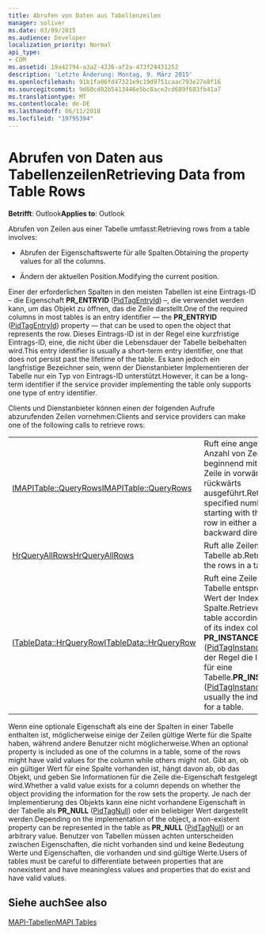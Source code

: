 ```yaml
---
title: Abrufen von Daten aus Tabellenzeilen
manager: soliver
ms.date: 03/09/2015
ms.audience: Developer
localization_priority: Normal
api_type:
- COM
ms.assetid: 19a42794-a3a2-4336-af2a-473f24431252
description: 'Letzte Änderung: Montag, 9. März 2015'
ms.openlocfilehash: 91b1fa06fd47321e9c19d9751caac793e27e8f16
ms.sourcegitcommit: 9d60cd82b5413446e5bc8ace2cd689f683fb41a7
ms.translationtype: MT
ms.contentlocale: de-DE
ms.lasthandoff: 06/11/2018
ms.locfileid: "19795394"
---
```

# <a name="retrieving-data-from-table-rows"></a><span data-ttu-id="25e3f-103">Abrufen von Daten aus Tabellenzeilen</span><span class="sxs-lookup"><span data-stu-id="25e3f-103">Retrieving Data from Table Rows</span></span>

  
  
<span data-ttu-id="25e3f-104">**Betrifft**: Outlook</span><span class="sxs-lookup"><span data-stu-id="25e3f-104">**Applies to**: Outlook</span></span> 
  
<span data-ttu-id="25e3f-105">Abrufen von Zeilen aus einer Tabelle umfasst:</span><span class="sxs-lookup"><span data-stu-id="25e3f-105">Retrieving rows from a table involves:</span></span>
  
- <span data-ttu-id="25e3f-106">Abrufen der Eigenschaftswerte für alle Spalten.</span><span class="sxs-lookup"><span data-stu-id="25e3f-106">Obtaining the property values for all the columns.</span></span>
    
- <span data-ttu-id="25e3f-107">Ändern der aktuellen Position.</span><span class="sxs-lookup"><span data-stu-id="25e3f-107">Modifying the current position.</span></span>
    
<span data-ttu-id="25e3f-108">Einer der erforderlichen Spalten in den meisten Tabellen ist eine Eintrags-ID – die Eigenschaft **PR_ENTRYID** ([PidTagEntryId](pidtagentryid-canonical-property.md)) –, die verwendet werden kann, um das Objekt zu öffnen, das die Zeile darstellt.</span><span class="sxs-lookup"><span data-stu-id="25e3f-108">One of the required columns in most tables is an entry identifier — the **PR_ENTRYID** ([PidTagEntryId](pidtagentryid-canonical-property.md)) property — that can be used to open the object that represents the row.</span></span> <span data-ttu-id="25e3f-109">Dieses Eintrags-ID ist in der Regel eine kurzfristige Eintrags-ID, eine, die nicht über die Lebensdauer der Tabelle beibehalten wird.</span><span class="sxs-lookup"><span data-stu-id="25e3f-109">This entry identifier is usually a short-term entry identifier, one that does not persist past the lifetime of the table.</span></span> <span data-ttu-id="25e3f-110">Es kann jedoch ein langfristige Bezeichner sein, wenn der Dienstanbieter Implementieren der Tabelle nur ein Typ von Eintrags-ID unterstützt.</span><span class="sxs-lookup"><span data-stu-id="25e3f-110">However, it can be a long-term identifier if the service provider implementing the table only supports one type of entry identifier.</span></span>
  
<span data-ttu-id="25e3f-111">Clients und Dienstanbieter können einen der folgenden Aufrufe abzurufenden Zeilen vornehmen:</span><span class="sxs-lookup"><span data-stu-id="25e3f-111">Clients and service providers can make one of the following calls to retrieve rows:</span></span>
  
|||
|:-----|:-----|
|[<span data-ttu-id="25e3f-112">IMAPITable::QueryRows</span><span class="sxs-lookup"><span data-stu-id="25e3f-112">IMAPITable::QueryRows</span></span>](imapitable-queryrows.md) <br/> |<span data-ttu-id="25e3f-113">Ruft eine angegebene Anzahl von Zeilen beginnend mit der aktuellen Zeile in vorwärts oder rückwärts ausgeführt.</span><span class="sxs-lookup"><span data-stu-id="25e3f-113">Retrieves a specified number of rows starting with the current row in either a forward or backward direction.</span></span>  <br/> |
|[<span data-ttu-id="25e3f-114">HrQueryAllRows</span><span class="sxs-lookup"><span data-stu-id="25e3f-114">HrQueryAllRows</span></span>](hrqueryallrows.md) <br/> |<span data-ttu-id="25e3f-115">Ruft alle Zeilen in einer Tabelle ab.</span><span class="sxs-lookup"><span data-stu-id="25e3f-115">Retrieves all of the rows in a table.</span></span>  <br/> |
|[<span data-ttu-id="25e3f-116">ITableData::HrQueryRow</span><span class="sxs-lookup"><span data-stu-id="25e3f-116">ITableData::HrQueryRow</span></span>](itabledata-hrqueryrow.md) <br/> |<span data-ttu-id="25e3f-117">Ruft eine Zeile in einer Tabelle entsprechend dem Wert der Index-Spalte.</span><span class="sxs-lookup"><span data-stu-id="25e3f-117">Retrieves a row in a table according to the value of its index column.</span></span> <span data-ttu-id="25e3f-118">**PR_INSTANCE_KEY** ([PidTagInstanceKey](pidtaginstancekey-canonical-property.md)) ist in der Regel die Indexspalte für eine Tabelle.</span><span class="sxs-lookup"><span data-stu-id="25e3f-118">**PR_INSTANCE_KEY** ([PidTagInstanceKey](pidtaginstancekey-canonical-property.md)) is usually the index column for a table.</span></span>  <br/> |
   
<span data-ttu-id="25e3f-119">Wenn eine optionale Eigenschaft als eine der Spalten in einer Tabelle enthalten ist, möglicherweise einige der Zeilen gültige Werte für die Spalte haben, während andere Benutzer nicht möglicherweise.</span><span class="sxs-lookup"><span data-stu-id="25e3f-119">When an optional property is included as one of the columns in a table, some of the rows might have valid values for the column while others might not.</span></span> <span data-ttu-id="25e3f-120">Gibt an, ob ein gültiger Wert für eine Spalte vorhanden ist, hängt davon ab, ob das Objekt, und geben Sie Informationen für die Zeile die-Eigenschaft festgelegt wird.</span><span class="sxs-lookup"><span data-stu-id="25e3f-120">Whether a valid value exists for a column depends on whether the object providing the information for the row sets the property.</span></span> <span data-ttu-id="25e3f-121">Je nach der Implementierung des Objekts kann eine nicht vorhandene Eigenschaft in der Tabelle als **PR_NULL** ([PidTagNull](pidtagnull-canonical-property.md)) oder ein beliebiger Wert dargestellt werden.</span><span class="sxs-lookup"><span data-stu-id="25e3f-121">Depending on the implementation of the object, a non-existent property can be represented in the table as **PR_NULL** ([PidTagNull](pidtagnull-canonical-property.md)) or an arbitrary value.</span></span> <span data-ttu-id="25e3f-122">Benutzer von Tabellen müssen achten unterscheiden zwischen Eigenschaften, die nicht vorhanden sind und keine Bedeutung Werte und Eigenschaften, die vorhanden und sind gültige Werte.</span><span class="sxs-lookup"><span data-stu-id="25e3f-122">Users of tables must be careful to differentiate between properties that are nonexistent and have meaningless values and properties that do exist and have valid values.</span></span> 
  
## <a name="see-also"></a><span data-ttu-id="25e3f-123">Siehe auch</span><span class="sxs-lookup"><span data-stu-id="25e3f-123">See also</span></span>



[<span data-ttu-id="25e3f-124">MAPI-Tabellen</span><span class="sxs-lookup"><span data-stu-id="25e3f-124">MAPI Tables</span></span>](mapi-tables.md)

